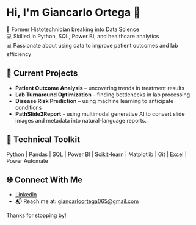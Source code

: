 # Hi, I'm Giancarlo Ortega 👋

🔬 Former Histotechnician breaking into Data Science  
💻 Skilled in Python, SQL, Power BI, and healthcare analytics  
📊 Passionate about using data to improve patient outcomes and lab efficiency  

## 🔧 Current Projects
- **Patient Outcome Analysis** – uncovering trends in treatment results
- **Lab Turnaround Optimization** – finding bottlenecks in lab processing
- **Disease Risk Prediction** – using machine learning to anticipate conditions
- **PathSlide2Report** - using multimodal generative AI to convert slide images and metadata into natural-language reports.
## 🧠 Technical Toolkit
Python | Pandas | SQL | Power BI | Scikit-learn | Matplotlib | Git | Excel | Power Automate

## 🌐 Connect With Me
- [LinkedIn](https://www.linkedin.com/in/giancarlo-ortega-8b051a2a6)
- 📬 Reach me at: giancarloortega065@gmail.com

Thanks for stopping by!
